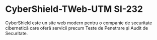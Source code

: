 # CyberShield-TWeb-UTM SI-232
 CyberShield este un site web modern pentru o companie de securitate cibernetică care oferă servicii precum Teste de Penetrare și Audit de Securitate.
